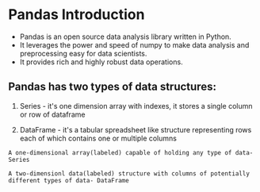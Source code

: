 # Pandas Introduction

* Pandas is an open source data analysis library written in Python.
* It leverages the power and speed of numpy to make data analysis and preprocessing easy for data scientists.
* It provides rich and highly robust data operations.


## Pandas has two types of data structures:

1. Series - it's one dimension array with indexes, it stores a single column or row of dataframe

2. DataFrame - it's a tabular spreadsheet like structure representing rows each of which contains one or multiple columns

 ```A one-dimensional array(labeled) capable of holding any type of data- Series```
 
 ```A two-dimensionl data(labeled) structure with columns of potentially different types of data- DataFrame```

